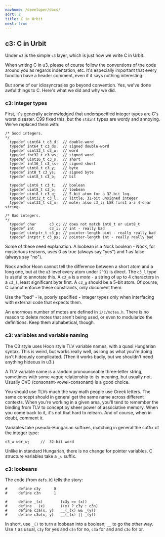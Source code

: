 ```yaml
---
navhome: /developer/docs/
sort: 2
title: C in Urbit
next: true
---
```


## c3: C in Urbit

Under `u3` is the simple `c3` layer, which is just how we write C 
in Urbit.

When writing C in u3, please of course follow the conventions of
the code around you as regards indentation, etc.  It's especially
important that every function have a header comment, even if it
says nothing interesting.

But some of our idiosyncrasies go beyond convention.  Yes, we've
done awful things to C. Here's what we did and why we did. 

### c3: integer types

First, it's generally acknowledged that underspecified integer
types are C's worst disaster.  C99 fixed this, but the `stdint`
types are wordy and annoying.  We've replaced them with:

    /* Good integers.
    */
      typedef uint64_t c3_d;  // double-word
      typedef int64_t c3_ds;  // signed double-word
      typedef uint32_t c3_w;  // word
      typedef int32_t c3_ws;  // signed word
      typedef uint16_t c3_s;  // short
      typedef int16_t c3_ss;  // signed short
      typedef uint8_t c3_y;   // byte
      typedef int8_t c3_ys;   // signed byte
      typedef uint8_t c3_b;   // bit

      typedef uint8_t c3_t;   // boolean
      typedef uint8_t c3_o;   // loobean
      typedef uint8_t c3_g;   // 5-bit atom for a 32-bit log.
      typedef uint32_t c3_l;  // little; 31-bit unsigned integer
      typedef uint32_t c3_m;  // mote; also c3_l; LSB first a-z 4-char string.

    /* Bad integers.
    */
      typedef char      c3_c; // does not match int8_t or uint8_t
      typedef int       c3_i; // int - really bad
      typedef uintptr_t c3_p; // pointer-length uint - really really bad
      typedef intptr_t c3_ps; // pointer-length int - really really bad

Some of these need explanation.  A loobean is a Nock boolean -
Nock, for mysterious reasons, uses 0 as true (always say "yes")
and 1 as false (always say "no").

Nock and/or Hoon cannot tell the difference between a short atom
and a long one, but at the `u3` level every atom under `2^31` is
direct.  The `c3_l` type is useful to annotate this.  A `c3_m` is
a *mote* - a string of up to 4 characters in a `c3_l`, least
significant byte first.  A `c3_g` should be a 5-bit atom.  Of
course, C cannot enforce these constraints, only document them.

Use the "bad" - ie, poorly specified - integer types only when
interfacing with external code that expects them.

An enormous number of motes are defined in `i/c/motes.h`.  There
is no reason to delete motes that aren't being used, or even to
modularize the definitions.  Keep them alphabetical, though.

### c3: variables and variable naming

The C3 style uses Hoon style TLV variable names, with a quasi
Hungarian syntax.  This is weird, but works really well, as long
as what you're doing isn't hideously complicated.  (Then it works
badly, but we shouldn't need anything hideous in u3.)

A TLV variable name is a random pronounceable three-letter
string, sometimes with some vague relationship to its meaning,
but usually not.  Usually CVC (consonant-vowel-consonant) is a
good choice.

You should use TLVs much the way math people use Greek letters.
The same concept should in general get the same name across
different contexts.  When you're working in a given area, you'll
tend to remember the binding from TLV to concept by sheer power
of associative memory.  When you come back to it, it's not that
hard to relearn.  And of course, when in doubt, comment it.

Variables take pseudo-Hungarian suffixes, matching in general the
suffix of the integer type:

    c3_w wor_w;     //  32-bit word

Unlike in standard Hungarian, there is no change for pointer
variables.  C structure variables take a `_u` suffix.

### c3: loobeans

The code (from `defs.h`) tells the story:

    #     define c3y      0
    #     define c3n      1

    #     define _(x)        (c3y == (x))
    #     define __(x)       ((x) ? c3y : c3n)
    #     define c3a(x, y)   __(_(x) && _(y))
    #     define c3o(x, y)   __(_(x) || _(y))

In short, use `_()` to turn a loobean into a boolean, `__` to go
the other way.  Use `!` as usual, `c3y` for yes and `c3n` for no,
`c3a` for and and `c3o` for or.
